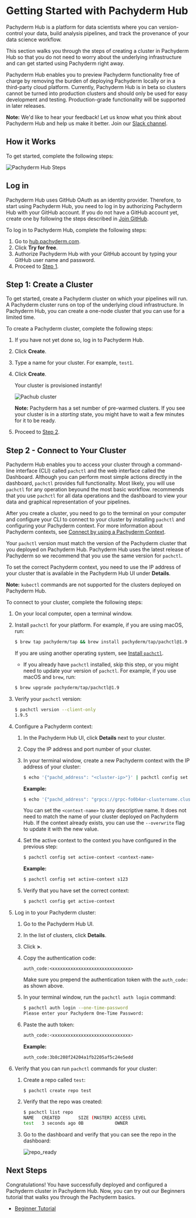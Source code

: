 # Getting Started with Pachyderm Hub

Pachyderm Hub is a platform for data scientists where you can
version-control your data, build analysis pipelines, and
track the provenance of your data science workflow.

This section walks you through
the steps of creating a cluster in Pachyderm Hub so that
you do not need to worry about the underlying infrastructure
and can get started using Pachyderm right away.

<!--Follow the steps below to configure your first Pachyderm pipeline or
watch the 2-minute [Getting Started Screencast](../tutorials/screencast-opencv.html).-->

Pachyderm Hub enables you to preview Pachyderm functionality
free of charge by removing the burden of deploying Pachyderm locally
or in a third-party cloud platform. Currently, Pachyderm Hub is in beta
so clusters cannot be turned into production clusters and should only
be used for easy development and testing. Production-grade functionality
will be supported in later releases.

**Note:** We'd like to hear your feedback! Let us know what you think
about Pachyderm Hub and help us make it better.
Join our [Slack channel](slack.pachyderm.io).

## How it Works

To get started, complete the following steps:

![Pachyderm Hub Steps](../images/d_pachub_steps.svg)

## Log in

Pachyderm Hub uses GitHub OAuth as an identity provider. Therefore,
to start using Pachyderm Hub, you need to log in by authorizing
Pachyderm Hub with your GitHub account. If you do not
have a GitHub account yet, create one by following the steps described
in [Join GitHub](https://github.com/join).

To log in to Pachyderm Hub, complete the following steps:

1. Go to [hub.pachyderm.com](https://hub.pachyderm.com).
1. Click **Try for free**.
1. Authorize Pachyderm Hub with your GitHub account by typing your
   GitHub user name and password.
1. Proceed to [Step 1](#step-1-create-a-cluster).

## Step 1: Create a Cluster

To get started, create a Pachyderm cluster on which your pipelines will run.
A Pachyderm cluster runs on top of the underlying cloud infrastructure.
In Pachyderm Hub, you can create a one-node cluster that you can use for
a limited time.

To create a Pachyderm cluster, complete the following steps:

1. If you have not yet done so, log in to Pachyderm Hub.
1. Click **Create**.
1. Type a name for your cluster. For example, `test1`.
1. Click **Create**.

   Your cluster is provisioned instantly!

   ![Pachub cluster](../images/s_pachub_cluster.png)

   **Note:** Pachyderm has a set number of pre-warmed clusters.
   If you see your cluster is in a *starting* state, you might
   have to wait a few minutes for it to be ready.

1. Proceed to [Step 2](#step-2-connect-to-your-cluster).

## Step 2 - Connect to Your Cluster

Pachyderm Hub enables you to access your cluster through a command-line
interface (CLI) called `pachctl` and the web interface called the Dashboard.
Although you can perform most simple actions directly in the dashboard,
`pachctl` provides full functionality. Most likely, you will use
`pachctl` for any operation beyound the most basic workflow.
recommends that you use `pachctl` for all data operations and
the dashboard to view your data and graphical representation of your
pipelines.

After you create a cluster, you need to go to the terminal on your computer
and configure your CLI to connect to your cluster by installing `pachctl`
and configuring your Pachyderm context. For more information about
Pachyderm contexts, see [Connect by using a Pachyderm Context](https://docs.pachyderm.io/en/latest/deployment/connect-to-cluster.html#connect-by-using-a-pachyderm-context).

Your `pachctl` version must match the version of the Pachyderm cluster that
you deployed on Pachyderm Hub. Pachyderm Hub uses the latest release
of Pachyderm so we recommend that you use the same version for `pachctl`.

To set the correct Pachyderm context, you need to use the IP address
of your cluster that is available in the Pachyderm Hub UI under **Details**.

**Note:** `kubectl` commands are not supported for the clusters deployed
on Pachyderm Hub.

To connect to your cluster, complete the following steps:

1. On your local computer, open a terminal window.
1. Install `pachctl` for your platform. For example, if you are using
   macOS, run:

   ```bash
   $ brew tap pachyderm/tap && brew install pachyderm/tap/pachctl@1.9
   ```

   If you are using another operating system, see
   [Install `pachctl`](../getting_started/local_installation.html#install-pachctl).

   * If you already have `pachctl` installed, skip this step, or you
   might need to update your version of `pachctl`. For example, if you use
   macOS and `brew`, run:

   ```bash
   $ brew upgrade pachyderm/tap/pachctl@1.9
   ```

1. Verify your `pachctl` version:

   ```bash
   $ pachctl version --client-only
   1.9.5
   ```

1. Configure a Pachyderm context:

   1. In the Pachyderm Hub UI, click **Details** next to your cluster.
   1. Copy the IP address and port number of your cluster.
   1. In your terminal window, create a new Pachyderm context with the
      IP address of your cluster:

      ```bash
      $ echo '{"pachd_address": "<cluster-ip>"}' | pachctl config set context <context-name>
      ```

      **Example:**

      ```bash
      $ echo '{"pachd_address": "grpcs://grpc-fo0b4ar-clustername.clusters.pachyderm.io:31400"}' | pachctl config set context s123
      ```

      You can set the `<context-name>` to any descriptive name. It does not need to match
      the name of your cluster deployed on Pachyderm Hub. If the context already exists,
      you can use the `--overwrite` flag to update it with the new value.

   1. Set the active context to the context you have configured in
      the previous step:

      ```bash
      $ pachctl config set active-context <context-name>
      ```

      **Example:**

      ```bash
      $ pachctl config set active-context s123
      ```

   1. Verify that you have set the correct context:

      ```bash
      $ pachctl config get active-context
      ```

1. Log in to your Pachyderm cluster:

   1. Go to the Pachyderm Hub UI.
   1. In the list of clusters, click **Details**.
   1. Click **>**.
   1. Copy the authentication code:

      ```
      auth_code:<xxxxxxxxxxxxxxxxxxxxxxxxxxxxxx>
      ```

      Make sure you prepend the authentication token with
      the `auth_code:` as shown above.

   1. In your terminal window, run the `pachctl auth login` command:

      ```bash
      $ pachctl auth login --one-time-password
      Please enter your Pachyderm One-Time Password:
      ```

   1. Paste the auth token:

      ```bash
      auth_code:<xxxxxxxxxxxxxxxxxxxxxxxxxxxxxx>
      ```

      **Example:**

      ```bash
      auth_code:3b8c208f24204a1fb2205af5c24e5edd
      ```

1. Verify that you can run `pachctl` commands for your cluster:

   1. Create a repo called `test`:

      ```bash
      $ pachctl create repo test
      ```

   1. Verify that the repo was created:

      ```bash
      $ pachctl list repo
      NAME   CREATED       SIZE (MASTER) ACCESS LEVEL
      test   3 seconds ago 0B            OWNER
      ```

   1. Go to the dashboard and verify that you can see the repo in the
      dashboard:

      ![repo_ready](../images/s_pachub_ready.png)

## Next Steps

Congratulations! You have successfully deployed and configured a Pachyderm
cluster in Pachyderm Hub. Now, you can try out our Beginners tutorial that walks
you through the Pachyderm basics.

* [Beginner Tutorial](../getting_started/beginner_tutorial.html)
